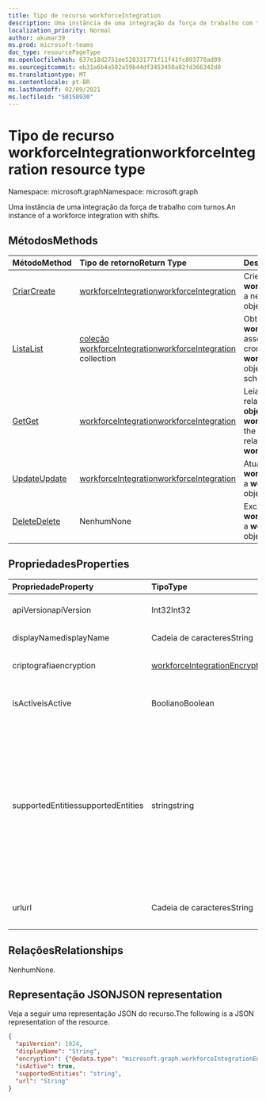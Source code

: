 ```yaml
---
title: Tipo de recurso workforceIntegration
description: Uma instância de uma integração da força de trabalho com turnos.
localization_priority: Normal
author: akumar39
ms.prod: microsoft-teams
doc_type: resourcePageType
ms.openlocfilehash: 637e18d2751ee528331771f11f41fc893770ad09
ms.sourcegitcommit: eb31a6b4a582a59b44df3453450a82fd366342d0
ms.translationtype: MT
ms.contentlocale: pt-BR
ms.lasthandoff: 02/09/2021
ms.locfileid: "50158930"
---
```

# <a name="workforceintegration-resource-type"></a><span data-ttu-id="537d7-103">Tipo de recurso workforceIntegration</span><span class="sxs-lookup"><span data-stu-id="537d7-103">workforceIntegration resource type</span></span>

<span data-ttu-id="537d7-104">Namespace: microsoft.graph</span><span class="sxs-lookup"><span data-stu-id="537d7-104">Namespace: microsoft.graph</span></span>

<span data-ttu-id="537d7-105">Uma instância de uma integração da força de trabalho com turnos.</span><span class="sxs-lookup"><span data-stu-id="537d7-105">An instance of a workforce integration with shifts.</span></span>

## <a name="methods"></a><span data-ttu-id="537d7-106">Métodos</span><span class="sxs-lookup"><span data-stu-id="537d7-106">Methods</span></span>

| <span data-ttu-id="537d7-107">Método</span><span class="sxs-lookup"><span data-stu-id="537d7-107">Method</span></span>       | <span data-ttu-id="537d7-108">Tipo de retorno</span><span class="sxs-lookup"><span data-stu-id="537d7-108">Return Type</span></span> | <span data-ttu-id="537d7-109">Descrição</span><span class="sxs-lookup"><span data-stu-id="537d7-109">Description</span></span> |
|:-------------|:------------|:------------|
| [<span data-ttu-id="537d7-110">Criar</span><span class="sxs-lookup"><span data-stu-id="537d7-110">Create</span></span>](../api/workforceintegration-post.md) | [<span data-ttu-id="537d7-111">workforceIntegration</span><span class="sxs-lookup"><span data-stu-id="537d7-111">workforceIntegration</span></span>](workforceintegration.md) | <span data-ttu-id="537d7-112">Crie um novo **objeto workforceIntegration.**</span><span class="sxs-lookup"><span data-stu-id="537d7-112">Create a new **workforceIntegration** object.</span></span>|
| [<span data-ttu-id="537d7-113">Lista</span><span class="sxs-lookup"><span data-stu-id="537d7-113">List</span></span>](../api/workforceintegration-list.md) | <span data-ttu-id="537d7-114">[coleção workforceIntegration](workforceintegration.md)</span><span class="sxs-lookup"><span data-stu-id="537d7-114">[workforceIntegration](workforceintegration.md) collection</span></span> | <span data-ttu-id="537d7-115">Obter a lista de **objetos workforceIntegration** associados a este cronograma.</span><span class="sxs-lookup"><span data-stu-id="537d7-115">Get the list of **workforceIntegration** objects associated with this schedule.</span></span>|
| [<span data-ttu-id="537d7-116">Get</span><span class="sxs-lookup"><span data-stu-id="537d7-116">Get</span></span>](../api/workforceintegration-get.md) | [<span data-ttu-id="537d7-117">workforceIntegration</span><span class="sxs-lookup"><span data-stu-id="537d7-117">workforceIntegration</span></span>](workforceintegration.md) | <span data-ttu-id="537d7-118">Leia as propriedades e os relacionamentos de um **objeto workforceIntegration.**</span><span class="sxs-lookup"><span data-stu-id="537d7-118">Read the properties and relationships of a **workforceIntegration** object.</span></span> |
| [<span data-ttu-id="537d7-119">Update</span><span class="sxs-lookup"><span data-stu-id="537d7-119">Update</span></span>](../api/workforceintegration-update.md) | [<span data-ttu-id="537d7-120">workforceIntegration</span><span class="sxs-lookup"><span data-stu-id="537d7-120">workforceIntegration</span></span>](workforceintegration.md) | <span data-ttu-id="537d7-121">Atualize **um objeto workforceIntegration.**</span><span class="sxs-lookup"><span data-stu-id="537d7-121">Update a **workforceIntegration** object.</span></span> |
| [<span data-ttu-id="537d7-122">Delete</span><span class="sxs-lookup"><span data-stu-id="537d7-122">Delete</span></span>](../api/workforceintegration-delete.md) | <span data-ttu-id="537d7-123">Nenhum</span><span class="sxs-lookup"><span data-stu-id="537d7-123">None</span></span> | <span data-ttu-id="537d7-124">Exclua **um objeto workforceIntegration.**</span><span class="sxs-lookup"><span data-stu-id="537d7-124">Delete a **workforceIntegration** object.</span></span> |

## <a name="properties"></a><span data-ttu-id="537d7-125">Propriedades</span><span class="sxs-lookup"><span data-stu-id="537d7-125">Properties</span></span>

| <span data-ttu-id="537d7-126">Propriedade</span><span class="sxs-lookup"><span data-stu-id="537d7-126">Property</span></span>     | <span data-ttu-id="537d7-127">Tipo</span><span class="sxs-lookup"><span data-stu-id="537d7-127">Type</span></span>        | <span data-ttu-id="537d7-128">Descrição</span><span class="sxs-lookup"><span data-stu-id="537d7-128">Description</span></span> |
|:-------------|:------------|:------------|
|<span data-ttu-id="537d7-129">apiVersion</span><span class="sxs-lookup"><span data-stu-id="537d7-129">apiVersion</span></span>|<span data-ttu-id="537d7-130">Int32</span><span class="sxs-lookup"><span data-stu-id="537d7-130">Int32</span></span>|<span data-ttu-id="537d7-131">Versão da API para a URL de retorno de chamada.</span><span class="sxs-lookup"><span data-stu-id="537d7-131">API version for the call back URL.</span></span> <span data-ttu-id="537d7-132">Comece com 1.</span><span class="sxs-lookup"><span data-stu-id="537d7-132">Start with 1.</span></span>|
|<span data-ttu-id="537d7-133">displayName</span><span class="sxs-lookup"><span data-stu-id="537d7-133">displayName</span></span>|<span data-ttu-id="537d7-134">Cadeia de caracteres</span><span class="sxs-lookup"><span data-stu-id="537d7-134">String</span></span>|<span data-ttu-id="537d7-135">Nome da integração da força de trabalho.</span><span class="sxs-lookup"><span data-stu-id="537d7-135">Name of the workforce integration.</span></span>|
|<span data-ttu-id="537d7-136">criptografia</span><span class="sxs-lookup"><span data-stu-id="537d7-136">encryption</span></span>|[<span data-ttu-id="537d7-137">workforceIntegrationEncryption</span><span class="sxs-lookup"><span data-stu-id="537d7-137">workforceIntegrationEncryption</span></span>](workforceintegrationencryption.md)|<span data-ttu-id="537d7-138">O recurso de criptografia de integração da força de trabalho.</span><span class="sxs-lookup"><span data-stu-id="537d7-138">The workforce integration encryption resource.</span></span>|
|<span data-ttu-id="537d7-139">isActive</span><span class="sxs-lookup"><span data-stu-id="537d7-139">isActive</span></span>|<span data-ttu-id="537d7-140">Booliano</span><span class="sxs-lookup"><span data-stu-id="537d7-140">Boolean</span></span>|<span data-ttu-id="537d7-141">Indica se essa integração de força de trabalho está ativa e disponível no momento.</span><span class="sxs-lookup"><span data-stu-id="537d7-141">Indicates whether this workforce integration is currently active and available.</span></span>|
|<span data-ttu-id="537d7-142">supportedEntities</span><span class="sxs-lookup"><span data-stu-id="537d7-142">supportedEntities</span></span>|<span data-ttu-id="537d7-143">string</span><span class="sxs-lookup"><span data-stu-id="537d7-143">string</span></span>| <span data-ttu-id="537d7-144">As entidades Shifts com suporte para notificações de alteração síncrona.</span><span class="sxs-lookup"><span data-stu-id="537d7-144">The Shifts entities supported for synchronous change notifications.</span></span> <span data-ttu-id="537d7-145">Os turnos fazem uma chamada de volta para a URL fornecida nas alterações do cliente nessas entidades adicionadas aqui.</span><span class="sxs-lookup"><span data-stu-id="537d7-145">Shifts will make a call back to the url provided on client changes on those entities added here.</span></span> <span data-ttu-id="537d7-146">Por padrão, nenhuma entidade tem suporte para notificações de alteração.</span><span class="sxs-lookup"><span data-stu-id="537d7-146">By default, no entities are supported for change notifications.</span></span> <span data-ttu-id="537d7-147">Os valores possíveis `none` são: `shift` , , , `swapRequest` `openshift` , `openShiftRequest``userShiftPreferences`</span><span class="sxs-lookup"><span data-stu-id="537d7-147">Possible values are: `none`, `shift`, `swapRequest`, `openshift`, `openShiftRequest`, `userShiftPreferences`</span></span>|
|<span data-ttu-id="537d7-148">url</span><span class="sxs-lookup"><span data-stu-id="537d7-148">url</span></span>|<span data-ttu-id="537d7-149">Cadeia de caracteres</span><span class="sxs-lookup"><span data-stu-id="537d7-149">String</span></span>| <span data-ttu-id="537d7-150">URL de integração da força de trabalho para retornos de chamada do serviço Shifts.</span><span class="sxs-lookup"><span data-stu-id="537d7-150">Workforce Integration URL for callbacks from the Shifts service.</span></span>|

## <a name="relationships"></a><span data-ttu-id="537d7-151">Relações</span><span class="sxs-lookup"><span data-stu-id="537d7-151">Relationships</span></span>

<span data-ttu-id="537d7-152">Nenhum</span><span class="sxs-lookup"><span data-stu-id="537d7-152">None.</span></span>

## <a name="json-representation"></a><span data-ttu-id="537d7-153">Representação JSON</span><span class="sxs-lookup"><span data-stu-id="537d7-153">JSON representation</span></span>

<span data-ttu-id="537d7-154">Veja a seguir uma representação JSON do recurso.</span><span class="sxs-lookup"><span data-stu-id="537d7-154">The following is a JSON representation of the resource.</span></span>

<!-- {
  "blockType": "resource",
  "optionalProperties": [

  ],
  "@odata.type": "microsoft.graph.workforceIntegration"
}-->

```json
{
  "apiVersion": 1024,
  "displayName": "String",
  "encryption": {"@odata.type": "microsoft.graph.workforceIntegrationEncryption"},
  "isActive": true,
  "supportedEntities": "string",
  "url": "String"
}
```

<!-- uuid: 16cd6b66-4b1a-43a1-adaf-3a886856ed98
2019-02-04 14:57:30 UTC -->
<!-- {
  "type": "#page.annotation",
  "description": "workforceIntegration resource",
  "keywords": "",
  "section": "documentation",
  "tocPath": ""
}-->

